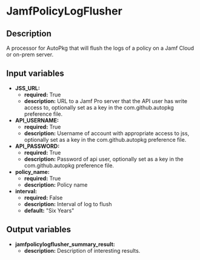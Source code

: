 # JamfPolicyLogFlusher

## Description

A processor for AutoPkg that will flush the logs of a policy on a Jamf Cloud or on-prem server.

## Input variables

- **JSS_URL:**
  - **required:** True
  - **description:** URL to a Jamf Pro server that the API user has write access to, optionally set as a key in the com.github.autopkg preference file.
- **API_USERNAME:**
  - **required:** True
  - **description:** Username of account with appropriate access to jss, optionally set as a key in the com.github.autopkg preference file.
- **API_PASSWORD:**
  - **required:** True
  - **description:** Password of api user, optionally set as a key in the com.github.autopkg preference file.
- **policy_name:**
  - **required:** True
  - **description:** Policy name
- **interval:**
  - **required:** False
  - **description:** Interval of log to flush
  - **default:** "Six Years"

## Output variables

- **jamfpolicylogflusher_summary_result:**
  - **description:** Description of interesting results.
